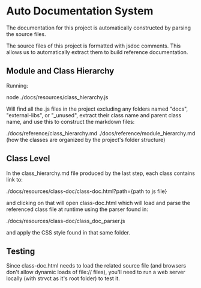 # Auto Documentation System

The documentation for this project is automatically constructed by parsing the source files.

The source files of this project is formatted with jsdoc comments.
This allows us to automatically extract them to build reference documentation.

## Module and Class Hierarchy

Running:

node ./docs/resources/class_hierarchy.js

Will find all the .js files in the project excluding any folders named "docs", "external-libs", or "\_unused",
extract their class name and parent class name, and use this to construct the markdown files:

./docs/reference/class_hierarchy.md
./docs/reference/module_hierarchy.md (how the classes are organized by the project's folder structure)

## Class Level

In the class_hierarchy.md file produced by the last step, each class contains link to:

./docs/resources/class-doc/class-doc.html?path={path to js file}

and clicking on that will open class-doc.html which will load and parse the referenced class file at runtime
using the parser found in:

./docs/resources/class-doc/class_doc_parser.js

and apply the CSS style found in that same folder.

## Testing

Since class-doc.html needs to load the related source file (and browsers don't allow dynamic loads of file:// files),
you'll need to run a web server locally (with strvct as it's root folder) to test it.
